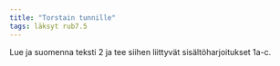 ```yaml
---
title: "Torstain tunnille"
tags: läksyt rub7.5
---
```


Lue ja suomenna teksti 2 ja tee siihen liittyvät sisältöharjoitukset 1a-c.